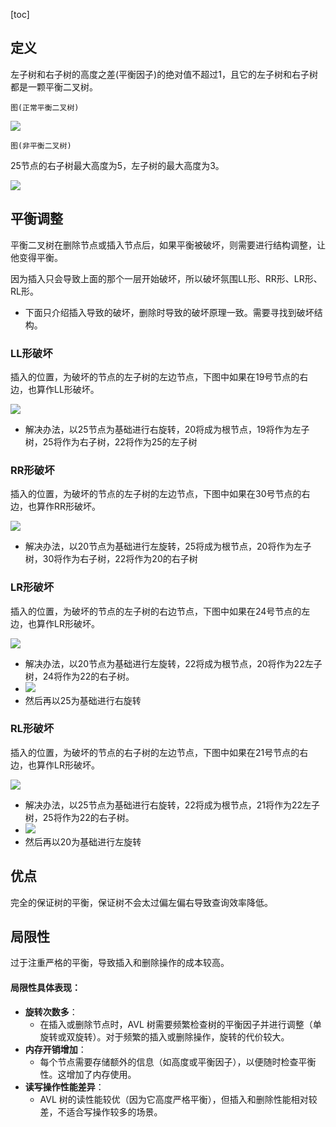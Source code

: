 [toc]

## 定义

左子树和右子树的高度之差(平衡因子)的绝对值不超过1，且它的左子树和右子树都是一颗平衡二叉树。

`图(正常平衡二叉树)`

![](./image/avg_tree.png)

`图(非平衡二叉树)`

25节点的右子树最大高度为5，左子树的最大高度为3。

![](./image/not_avg_tree.png)

## 平衡调整

平衡二叉树在删除节点或插入节点后，如果平衡被破坏，则需要进行结构调整，让他变得平衡。

因为插入只会导致上面的那个一层开始破坏，所以破坏氛围LL形、RR形、LR形、RL形。

* 下面只介绍插入导致的破坏，删除时导致的破坏原理一致。需要寻找到破坏结构。

### LL形破坏

插入的位置，为破坏的节点的左子树的左边节点，下图中如果在19号节点的右边，也算作LL形破坏。

![](./image/LL_avg_bad.png)

* 解决办法，以25节点为基础进行右旋转，20将成为根节点，19将作为左子树，25将作为右子树，22将作为25的左子树

### RR形破坏

插入的位置，为破坏的节点的左子树的左边节点，下图中如果在30号节点的右边，也算作RR形破坏。

![](./image/RR_avg_bad.png)

* 解决办法，以20节点为基础进行左旋转，25将成为根节点，20将作为左子树，30将作为右子树，22将作为20的右子树

### LR形破坏

插入的位置，为破坏的节点的左子树的右边节点，下图中如果在24号节点的左边，也算作LR形破坏。

![](./image/LR_avg_tree.png)

* 解决办法，以20节点为基础进行左旋转，22将成为根节点，20将作为22左子树，24将作为22的右子树。
* ![](./image/LR_avg_tree2.png)
* 然后再以25为基础进行右旋转

### RL形破坏

插入的位置，为破坏的节点的右子树的左边节点，下图中如果在21号节点的右边，也算作LR形破坏。

![](./image/RL_avg_tree.png)

* 解决办法，以25节点为基础进行右旋转，22将成为根节点，21将作为22左子树，25将作为22的右子树。
* ![](./image/RL_avg_tree2.png)
* 然后再以20为基础进行左旋转

## 优点

完全的保证树的平衡，保证树不会太过偏左偏右导致查询效率降低。

## 局限性

过于注重严格的平衡，导致插入和删除操作的成本较高。

#### 局限性具体表现：

- **旋转次数多**：
  - 在插入或删除节点时，AVL 树需要频繁检查树的平衡因子并进行调整（单旋转或双旋转）。对于频繁的插入或删除操作，旋转的代价较大。
- **内存开销增加**：
  - 每个节点需要存储额外的信息（如高度或平衡因子），以便随时检查平衡性。这增加了内存使用。
- **读写操作性能差异**：
  - AVL 树的读性能较优（因为它高度严格平衡），但插入和删除性能相对较差，不适合写操作较多的场景。